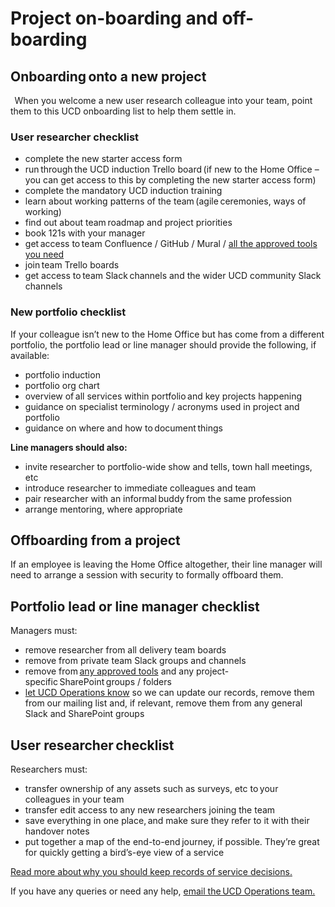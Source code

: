 Project on-boarding and off-boarding
====================================

## Onboarding onto a new project 
  
When you welcome a new user research colleague into your team, point them to this UCD onboarding list to help them settle in. 

### User researcher checklist 

-	complete the new starter access form
-	run through the UCD induction Trello board (if new to the Home Office – you can get access to this by completing the new starter access form)
-	complete the mandatory UCD induction training
-	learn about working patterns of the team (agile ceremonies, ways of working)  
-	find out about team roadmap and project priorities   
-	book 121s with your manager
-	get access to team Confluence / GitHub / Mural / [all the approved tools you need]( https://design.homeoffice.gov.uk/user-research/professional-standards/approved-tools) 
-	join team Trello boards   
-	get access to team Slack channels and the wider UCD community Slack channels
  
### New portfolio checklist 

If your colleague isn’t new to the Home Office but has come from a different portfolio, the portfolio lead or line manager should provide the following, if available: 

-	portfolio induction  
-	portfolio org chart   
-	overview of all services within portfolio and key projects happening  
-	guidance on specialist terminology / acronyms used in project and portfolio  
-	guidance on where and how to document things
  
**Line managers should also:**
-	invite researcher to portfolio-wide show and tells, town hall meetings, etc  
-	introduce researcher to immediate colleagues and team  
-	pair researcher with an informal buddy from the same profession  
-	arrange mentoring, where appropriate
  
## Offboarding from a project 

If an employee is leaving the Home Office altogether, their line manager will need to arrange a session with security to formally offboard them.

## Portfolio lead or line manager checklist 

Managers must:  
-	remove researcher from all delivery team boards  
-	remove from private team Slack groups and channels  
-	remove from [any approved tools](https://design.homeoffice.gov.uk/user-research/professional-standards/approved-tools) and any project-specific SharePoint groups / folders   
-	[let UCD Operations know](ucdops@homeoffice.gov.uk) so we can update our records, remove them from our mailing list and, if relevant, remove them from any general Slack and SharePoint groups
  
## User researcher checklist 

Researchers must: 
-	transfer ownership of any assets such as surveys, etc to your colleagues in your team 
-	transfer edit access to any new researchers joining the team 
-	save everything in one place, and make sure they refer to it with their handover notes  
-	put together a map of the end-to-end journey, if possible. They’re great for quickly getting a bird’s-eye view of a service   

[Read more about why you should keep records of service decisions.](https://hodigital.blog.gov.uk/2017/10/27/take-note-why-you-should-keep-records-of-service-decisions/)

If you have any queries or need any help, [email the UCD Operations team.](ucdops@homeoffice.gov.uk)
